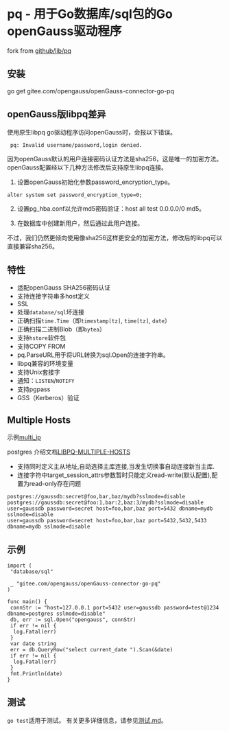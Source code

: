 # pq - 用于Go数据库/sql包的Go openGauss驱动程序

fork from [github/lib/pq](https://github/lib/pq)

## 安装

  go get gitee.com/opengauss/openGauss-connector-go-pq

## openGauss版libpq差异

使用原生libpq go驱动程序访问openGauss时，会报以下错误。

```
 pq: Invalid username/password,login denied.
```

因为openGauss默认的用户连接密码认证方法是sha256，这是唯一的加密方法。 openGauss配置经以下几种方法修改后支持原生libpq连接。

1. 设置openGauss初始化参数password_encryption_type。

```
alter system set password_encryption_type=0;
```

2. 设置pg_hba.conf以允许md5密码验证：host all test 0.0.0.0/0 md5。

3. 在数据库中创建新用户，然后通过此用户连接。

不过，我们仍然更倾向使用像sha256这样更安全的加密方法，修改后的libpq可以直接兼容sha256。

## 特性

* 适配openGauss SHA256密码认证
* 支持连接字符串多host定义
* SSL
* 处理`database/sql`坏连接
* 正确扫描`time.Time`（即`timestamp[tz]`, `time[tz]`, `date`）
* 正确扫描二进制Blob（即`bytea`）
* 支持`hstore`软件包
* 支持COPY FROM
* pq.ParseURL用于将URL转换为sql.Open的连接字符串。
* libpq兼容的环境变量
* 支持Unix套接字
* 通知：`LISTEN`/`NOTIFY`
* 支持pgpass
* GSS（Kerberos）验证


## Multiple Hosts

示例[multi_ip](example/multi_ip/multi_ip.go)

postgres 介绍文档[LIBPQ-MULTIPLE-HOSTS](https://www.postgresql.org/docs/10/libpq-connect.html#LIBPQ-MULTIPLE-HOSTS)

- 支持同时定义主从地址,自动选择主库连接,当发生切换事自动连接新当主库.
- 连接字符中target_session_attrs参数暂时只能定义read-write(默认配置),配置为read-only存在问题

```
postgres://gaussdb:secret@foo,bar,baz/mydb?sslmode=disable
postgres://gaussdb:secret@foo:1,bar:2,baz:3/mydb?sslmode=disable
user=gaussdb password=secret host=foo,bar,baz port=5432 dbname=mydb sslmode=disable
user=gaussdb password=secret host=foo,bar,baz port=5432,5432,5433 dbname=mydb sslmode=disable
```

## 示例

```
import (
 "database/sql"

 _ "gitee.com/opengauss/openGauss-connector-go-pq"
)

func main() {
 connStr := "host=127.0.0.1 port=5432 user=gaussdb password=test@1234 dbname=postgres sslmode=disable"
 db, err := sql.Open("opengauss", connStr)
 if err != nil {
  log.Fatal(err)
 }
 var date string
 err = db.QueryRow("select current_date ").Scan(&date)
 if err != nil {
  log.Fatal(err)
 }
 fmt.Println(date)
}
```

## 测试

`go test`适用于测试。 有关更多详细信息，请参见[测试.md](TESTS.md)。
